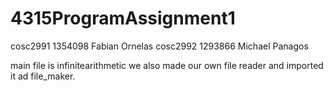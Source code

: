 # 4315ProgramAssignment1
cosc2991 1354098 Fabian Ornelas
cosc2992 1293866 Michael Panagos


main file is infinitearithmetic we also made our own file reader and imported it ad file_maker.